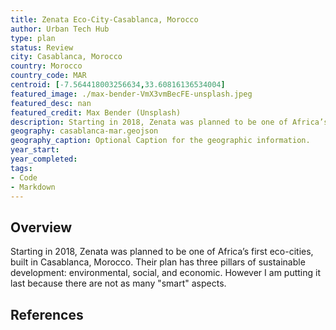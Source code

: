 ```yaml
---
title: Zenata Eco-City-Casablanca, Morocco 
author: Urban Tech Hub
type: plan
status: Review
city: Casablanca, Morocco 
country: Morocco
country_code: MAR
centroid: [-7.564418003256634,33.60816136534004]
featured_image: ./max-bender-VmX3vmBecFE-unsplash.jpeg
featured_desc: nan
featured_credit: Max Bender (Unsplash)
description: Starting in 2018, Zenata was planned to be one of Africa’s first eco-cities, built in Casablanca, Morocco. Their plan has three pillars of sustainable development: environmental, social, and economic. However I am putting it last because there are not as many "smart" aspects.
geography: casablanca-mar.geojson
geography_caption: Optional Caption for the geographic information.
year_start:
year_completed:
tags:
- Code
- Markdown
---
```


## Overview

Starting in 2018, Zenata was planned to be one of Africa’s first eco-cities, built in Casablanca, Morocco. Their plan has three pillars of sustainable development: environmental, social, and economic. However I am putting it last because there are not as many "smart" aspects.

## References
